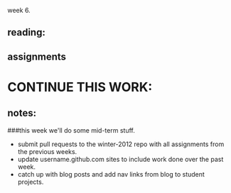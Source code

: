week 6.  

## reading:  

## assignments  

# CONTINUE THIS WORK:


## notes:  

###this week we'll do some mid-term stuff.  
- submit pull requests to the winter-2012 repo with all assignments from the previous weeks.  
- update username.github.com sites to include work done over the past week.  
- catch up with blog posts and add nav links from blog to student projects.  
